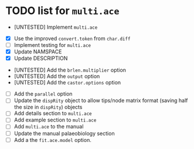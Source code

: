 # TODO list for `multi.ace`


- [UNTESTED] Implement `multi.ace`
- [x] Use the improved `convert.token` from `char.diff`
- [ ] Implement testing for `multi.ace`
- [x] Update NAMSPACE
- [x] Update DESCRIPTION
- [UNTESTED] Add the `brlen.multiplier` option
- [UNTESTED] Add the `output` option
- [UNTESTED] Add the `castor.options` option
- [ ] Add the `parallel` option
- [ ] Update the `dispRity` object to allow tips/node matrix format (saving half the size in `dispRity`) objects
- [ ] Add details section to `multi.ace`
- [ ] Add example section to `multi.ace`
- [ ] Add `multi.ace` to the manual
- [ ] Update the manual palaeobiology section
- [ ] Add a the `fit.ace.model` option.